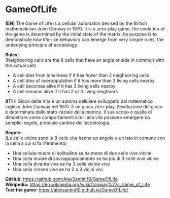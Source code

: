 # GameOfLife

**(EN)**
The Game of Life is a cellular automaton devised by the British mathematician John Conway in 1970.
It is a zero-play game, the evolution of the game is determined by the initial state of the matrix.
Its purpose is to demonstrate how life-like behaviors can emerge from very simple rules, the underlying principle of ecobiology.


**Rules:**  
(Neighboring cells are the 8 cells that have an angle or side in common with the actual cell)
- A cell dies from loneliness if it has fewer than 2 neighboring cells
- A cell dies of overpopulation if it has more than 3 living cells nearby
- A cell becomes alive if it has 3 living cells nearby
- A cell remains alive if it has 2 or 3 living neighbors

**(IT)**
Il Gioco della Vita è un automa cellulare sviluppato dal matematico inglese John Conway nel 1970.
É un gioco zero-play, l'evoluzione del gioco è determinata dallo stato iniziale della matrice.
Il suo scopo è quello di dimostrare come comportamenti simili alla vita possono emergere da semplici regole, principio cardine dell'ecobiologia.

**Regole:**  
(Le celle vicine sono le 8 celle che hanno un angolo o un lato in comune con la cella a cui si fa riferimento)
- Una cellula muore di solitudine se ha meno di due celle vive vicine
- Una cella muore di sovrappopolamento se ha più di 3 celle vive vicine 
- Una cella diventa viva se ha 3 celle vicine vive
- Una cella rimane viva se ha 2 o 3 vicini vivi

**GitHub:** https://github.com/AlexSantini10/GameOfLife                                                                          
**Wikipedia:** https://en.wikipedia.org/wiki/Conway%27s_Game_of_Life                                                              
**Test the game:** https://alexsantini10.github.io/GameOfLife/                                                      
